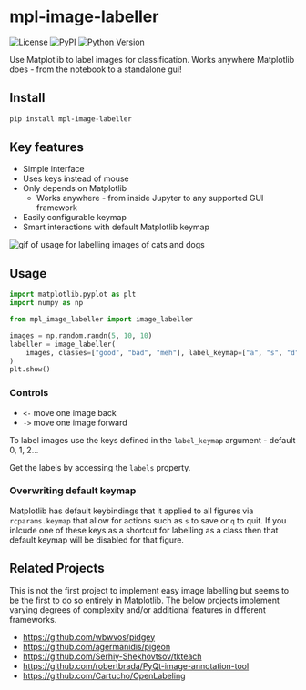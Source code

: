 # mpl-image-labeller

[![License](https://img.shields.io/pypi/l/mpl-image-labeller.svg?color=green)](https://github.com/ianhi/mpl-image-labeller/raw/master/LICENSE)
[![PyPI](https://img.shields.io/pypi/v/mpl-image-labeller.svg?color=green)](https://pypi.org/project/mpl-image-labeller)
[![Python Version](https://img.shields.io/pypi/pyversions/mpl-image-labeller.svg?color=green)](https://python.org)

Use Matplotlib to label images for classification. Works anywhere Matplotlib does - from the notebook to a standalone gui!

## Install

```bash
pip install mpl-image-labeller
```
## Key features
- Simple interface
- Uses keys instead of mouse
- Only depends on Matplotlib
    - Works anywhere - from inside Jupyter to any supported GUI framework
- Easily configurable keymap
- Smart interactions with default Matplotlib keymap

![gif of usage for labelling images of cats and dogs](example.gif)
## Usage

```python
import matplotlib.pyplot as plt
import numpy as np

from mpl_image_labeller import image_labeller

images = np.random.randn(5, 10, 10)
labeller = image_labeller(
    images, classes=["good", "bad", "meh"], label_keymap=["a", "s", "d"]
)
plt.show()
```

### Controls

- `<-` move one image back
- `->` move one image forward

To label images use the keys defined in the `label_keymap` argument - default 0, 1, 2...


Get the labels by accessing the `labels` property.

### Overwriting default keymap
Matplotlib has default keybindings that it applied to all figures via `rcparams.keymap` that allow for actions such as `s` to save or `q` to quit. If you inlcude one of these keys as a shortcut for labelling as a class then that default keymap will be disabled for that figure.


## Related Projects

This is not the first project to implement easy image labelling but seems to be the first to do so entirely in Matplotlib. The below
projects implement varying degrees of complexity and/or additional features in different frameworks.

- https://github.com/wbwvos/pidgey
- https://github.com/agermanidis/pigeon
- https://github.com/Serhiy-Shekhovtsov/tkteach
- https://github.com/robertbrada/PyQt-image-annotation-tool
- https://github.com/Cartucho/OpenLabeling
